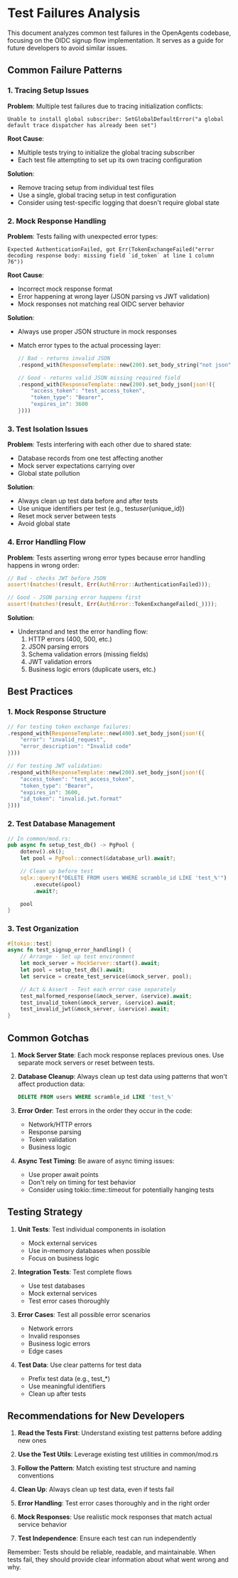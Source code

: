 # Test Failures Analysis

This document analyzes common test failures in the OpenAgents codebase, focusing on the OIDC signup flow implementation. It serves as a guide for future developers to avoid similar issues.

## Common Failure Patterns

### 1. Tracing Setup Issues

**Problem**: Multiple test failures due to tracing initialization conflicts:

```
Unable to install global subscriber: SetGlobalDefaultError("a global default trace dispatcher has already been set")
```

**Root Cause**:

- Multiple tests trying to initialize the global tracing subscriber
- Each test file attempting to set up its own tracing configuration

**Solution**:

- Remove tracing setup from individual test files
- Use a single, global tracing setup in test configuration
- Consider using test-specific logging that doesn't require global state

### 2. Mock Response Handling

**Problem**: Tests failing with unexpected error types:

```
Expected AuthenticationFailed, got Err(TokenExchangeFailed("error decoding response body: missing field `id_token` at line 1 column 76"))
```

**Root Cause**:

- Incorrect mock response format
- Error happening at wrong layer (JSON parsing vs JWT validation)
- Mock responses not matching real OIDC server behavior

**Solution**:

- Always use proper JSON structure in mock responses
- Match error types to the actual processing layer:

  ```rust
  // Bad - returns invalid JSON
  .respond_with(ResponseTemplate::new(200).set_body_string("not json"))

  // Good - returns valid JSON missing required field
  .respond_with(ResponseTemplate::new(200).set_body_json(json!({
      "access_token": "test_access_token",
      "token_type": "Bearer",
      "expires_in": 3600
  })))
  ```

### 3. Test Isolation Issues

**Problem**: Tests interfering with each other due to shared state:

- Database records from one test affecting another
- Mock server expectations carrying over
- Global state pollution

**Solution**:

- Always clean up test data before and after tests
- Use unique identifiers per test (e.g., test*user*{unique_id})
- Reset mock server between tests
- Avoid global state

### 4. Error Handling Flow

**Problem**: Tests asserting wrong error types because error handling happens in wrong order:

```rust
// Bad - checks JWT before JSON
assert!(matches!(result, Err(AuthError::AuthenticationFailed)));

// Good - JSON parsing error happens first
assert!(matches!(result, Err(AuthError::TokenExchangeFailed(_))));
```

**Solution**:

- Understand and test the error handling flow:
  1. HTTP errors (400, 500, etc.)
  2. JSON parsing errors
  3. Schema validation errors (missing fields)
  4. JWT validation errors
  5. Business logic errors (duplicate users, etc.)

## Best Practices

### 1. Mock Response Structure

```rust
// For testing token exchange failures:
.respond_with(ResponseTemplate::new(400).set_body_json(json!({
    "error": "invalid_request",
    "error_description": "Invalid code"
})))

// For testing JWT validation:
.respond_with(ResponseTemplate::new(200).set_body_json(json!({
    "access_token": "test_access_token",
    "token_type": "Bearer",
    "expires_in": 3600,
    "id_token": "invalid.jwt.format"
})))
```

### 2. Test Database Management

```rust
// In common/mod.rs:
pub async fn setup_test_db() -> PgPool {
    dotenv().ok();
    let pool = PgPool::connect(&database_url).await?;

    // Clean up before test
    sqlx::query!("DELETE FROM users WHERE scramble_id LIKE 'test_%'")
        .execute(&pool)
        .await?;

    pool
}
```

### 3. Test Organization

```rust
#[tokio::test]
async fn test_signup_error_handling() {
    // Arrange - Set up test environment
    let mock_server = MockServer::start().await;
    let pool = setup_test_db().await;
    let service = create_test_service(&mock_server, pool);

    // Act & Assert - Test each error case separately
    test_malformed_response(&mock_server, &service).await;
    test_invalid_token(&mock_server, &service).await;
    test_invalid_jwt(&mock_server, &service).await;
}
```

## Common Gotchas

1. **Mock Server State**: Each mock response replaces previous ones. Use separate mock servers or reset between tests.

2. **Database Cleanup**: Always clean up test data using patterns that won't affect production data:

   ```sql
   DELETE FROM users WHERE scramble_id LIKE 'test_%'
   ```

3. **Error Order**: Test errors in the order they occur in the code:

   - Network/HTTP errors
   - Response parsing
   - Token validation
   - Business logic

4. **Async Test Timing**: Be aware of async timing issues:
   - Use proper await points
   - Don't rely on timing for test behavior
   - Consider using tokio::time::timeout for potentially hanging tests

## Testing Strategy

1. **Unit Tests**: Test individual components in isolation

   - Mock external services
   - Use in-memory databases when possible
   - Focus on business logic

2. **Integration Tests**: Test complete flows

   - Use test databases
   - Mock external services
   - Test error cases thoroughly

3. **Error Cases**: Test all possible error scenarios

   - Network errors
   - Invalid responses
   - Business logic errors
   - Edge cases

4. **Test Data**: Use clear patterns for test data
   - Prefix test data (e.g., test\_\*)
   - Use meaningful identifiers
   - Clean up after tests

## Recommendations for New Developers

1. **Read the Tests First**: Understand existing test patterns before adding new ones

2. **Use the Test Utils**: Leverage existing test utilities in common/mod.rs

3. **Follow the Pattern**: Match existing test structure and naming conventions

4. **Clean Up**: Always clean up test data, even if tests fail

5. **Error Handling**: Test error cases thoroughly and in the right order

6. **Mock Responses**: Use realistic mock responses that match actual service behavior

7. **Test Independence**: Ensure each test can run independently

Remember: Tests should be reliable, readable, and maintainable. When tests fail, they should provide clear information about what went wrong and why.
